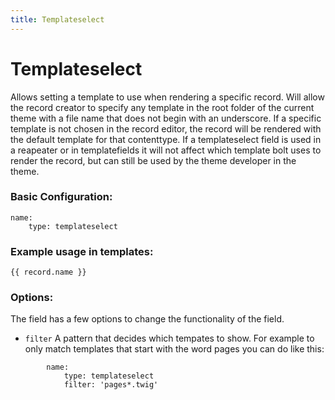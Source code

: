 ```yaml
---
title: Templateselect
---
```

Templateselect
=========

Allows setting a template to use when rendering a specific record. Will allow
the record creator to specify any template in the root folder of the current
theme with a file name that does not begin with an underscore. If a specific
template is not chosen in the record editor, the record will be rendered with
the default template for that contenttype. If a templateselect field is used in
a reapeater or in templatefields it will not affect which template bolt uses to
render the record, but can still be used by the theme developer in the theme.

### Basic Configuration:

```
name:
    type: templateselect
```

### Example usage in templates:

```
{{ record.name }}
```

### Options:

The field has a few options to change the functionality of the field.

* `filter` A pattern that decides which tempates to show. For example to only
  match templates that start with the word pages you can do like this:

```
        name:
            type: templateselect
            filter: 'pages*.twig'
```